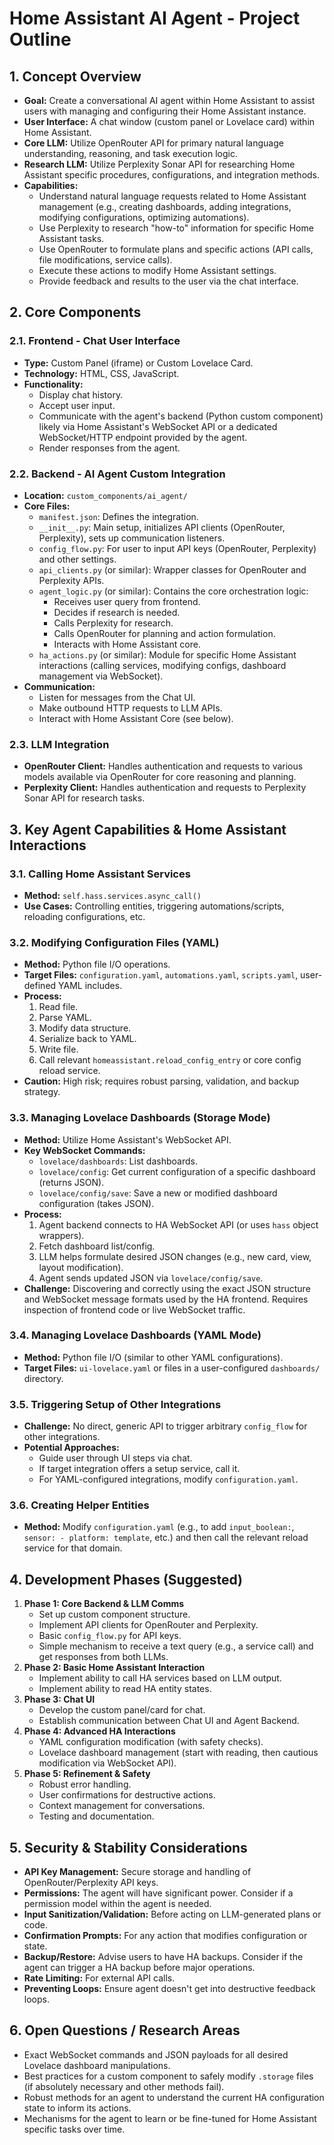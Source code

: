 # Home Assistant AI Agent - Project Outline

## 1. Concept Overview

*   **Goal:** Create a conversational AI agent within Home Assistant to assist users with managing and configuring their Home Assistant instance.
*   **User Interface:** A chat window (custom panel or Lovelace card) within Home Assistant.
*   **Core LLM:** Utilize OpenRouter API for primary natural language understanding, reasoning, and task execution logic.
*   **Research LLM:** Utilize Perplexity Sonar API for researching Home Assistant specific procedures, configurations, and integration methods.
*   **Capabilities:**
    *   Understand natural language requests related to Home Assistant management (e.g., creating dashboards, adding integrations, modifying configurations, optimizing automations).
    *   Use Perplexity to research "how-to" information for specific Home Assistant tasks.
    *   Use OpenRouter to formulate plans and specific actions (API calls, file modifications, service calls).
    *   Execute these actions to modify Home Assistant settings.
    *   Provide feedback and results to the user via the chat interface.

## 2. Core Components

### 2.1. Frontend - Chat User Interface
*   **Type:** Custom Panel (iframe) or Custom Lovelace Card.
*   **Technology:** HTML, CSS, JavaScript.
*   **Functionality:**
    *   Display chat history.
    *   Accept user input.
    *   Communicate with the agent's backend (Python custom component) likely via Home Assistant's WebSocket API or a dedicated WebSocket/HTTP endpoint provided by the agent.
    *   Render responses from the agent.

### 2.2. Backend - AI Agent Custom Integration
*   **Location:** `custom_components/ai_agent/`
*   **Core Files:**
    *   `manifest.json`: Defines the integration.
    *   `__init__.py`: Main setup, initializes API clients (OpenRouter, Perplexity), sets up communication listeners.
    *   `config_flow.py`: For user to input API keys (OpenRouter, Perplexity) and other settings.
    *   `api_clients.py` (or similar): Wrapper classes for OpenRouter and Perplexity APIs.
    *   `agent_logic.py` (or similar): Contains the core orchestration logic:
        *   Receives user query from frontend.
        *   Decides if research is needed.
        *   Calls Perplexity for research.
        *   Calls OpenRouter for planning and action formulation.
        *   Interacts with Home Assistant core.
    *   `ha_actions.py` (or similar): Module for specific Home Assistant interactions (calling services, modifying configs, dashboard management via WebSocket).
*   **Communication:**
    *   Listen for messages from the Chat UI.
    *   Make outbound HTTP requests to LLM APIs.
    *   Interact with Home Assistant Core (see below).

### 2.3. LLM Integration
*   **OpenRouter Client:** Handles authentication and requests to various models available via OpenRouter for core reasoning and planning.
*   **Perplexity Client:** Handles authentication and requests to Perplexity Sonar API for research tasks.

## 3. Key Agent Capabilities & Home Assistant Interactions

### 3.1. Calling Home Assistant Services
*   **Method:** `self.hass.services.async_call()`
*   **Use Cases:** Controlling entities, triggering automations/scripts, reloading configurations, etc.

### 3.2. Modifying Configuration Files (YAML)
*   **Method:** Python file I/O operations.
*   **Target Files:** `configuration.yaml`, `automations.yaml`, `scripts.yaml`, user-defined YAML includes.
*   **Process:**
    1.  Read file.
    2.  Parse YAML.
    3.  Modify data structure.
    4.  Serialize back to YAML.
    5.  Write file.
    6.  Call relevant `homeassistant.reload_config_entry` or core config reload service.
*   **Caution:** High risk; requires robust parsing, validation, and backup strategy.

### 3.3. Managing Lovelace Dashboards (Storage Mode)
*   **Method:** Utilize Home Assistant's WebSocket API.
*   **Key WebSocket Commands:**
    *   `lovelace/dashboards`: List dashboards.
    *   `lovelace/config`: Get current configuration of a specific dashboard (returns JSON).
    *   `lovelace/config/save`: Save a new or modified dashboard configuration (takes JSON).
*   **Process:**
    1.  Agent backend connects to HA WebSocket API (or uses `hass` object wrappers).
    2.  Fetch dashboard list/config.
    3.  LLM helps formulate desired JSON changes (e.g., new card, view, layout modification).
    4.  Agent sends updated JSON via `lovelace/config/save`.
*   **Challenge:** Discovering and correctly using the exact JSON structure and WebSocket message formats used by the HA frontend. Requires inspection of frontend code or live WebSocket traffic.

### 3.4. Managing Lovelace Dashboards (YAML Mode)
*   **Method:** Python file I/O (similar to other YAML configurations).
*   **Target Files:** `ui-lovelace.yaml` or files in a user-configured `dashboards/` directory.

### 3.5. Triggering Setup of Other Integrations
*   **Challenge:** No direct, generic API to trigger arbitrary `config_flow` for other integrations.
*   **Potential Approaches:**
    *   Guide user through UI steps via chat.
    *   If target integration offers a setup service, call it.
    *   For YAML-configured integrations, modify `configuration.yaml`.

### 3.6. Creating Helper Entities
*   **Method:** Modify `configuration.yaml` (e.g., to add `input_boolean:`, `sensor: - platform: template`, etc.) and then call the relevant reload service for that domain.

## 4. Development Phases (Suggested)

1.  **Phase 1: Core Backend & LLM Comms**
    *   Set up custom component structure.
    *   Implement API clients for OpenRouter and Perplexity.
    *   Basic `config_flow.py` for API keys.
    *   Simple mechanism to receive a text query (e.g., a service call) and get responses from both LLMs.
2.  **Phase 2: Basic Home Assistant Interaction**
    *   Implement ability to call HA services based on LLM output.
    *   Implement ability to read HA entity states.
3.  **Phase 3: Chat UI**
    *   Develop the custom panel/card for chat.
    *   Establish communication between Chat UI and Agent Backend.
4.  **Phase 4: Advanced HA Interactions**
    *   YAML configuration modification (with safety checks).
    *   Lovelace dashboard management (start with reading, then cautious modification via WebSocket API).
5.  **Phase 5: Refinement & Safety**
    *   Robust error handling.
    *   User confirmations for destructive actions.
    *   Context management for conversations.
    *   Testing and documentation.

## 5. Security & Stability Considerations

*   **API Key Management:** Secure storage and handling of OpenRouter/Perplexity API keys.
*   **Permissions:** The agent will have significant power. Consider if a permission model within the agent is needed.
*   **Input Sanitization/Validation:** Before acting on LLM-generated plans or code.
*   **Confirmation Prompts:** For any action that modifies configuration or state.
*   **Backup/Restore:** Advise users to have HA backups. Consider if the agent can trigger a HA backup before major operations.
*   **Rate Limiting:** For external API calls.
*   **Preventing Loops:** Ensure agent doesn't get into destructive feedback loops.

## 6. Open Questions / Research Areas

*   Exact WebSocket commands and JSON payloads for all desired Lovelace dashboard manipulations.
*   Best practices for a custom component to safely modify `.storage` files (if absolutely necessary and other methods fail).
*   Robust methods for an agent to understand the current HA configuration state to inform its actions.
*   Mechanisms for the agent to learn or be fine-tuned for Home Assistant specific tasks over time.